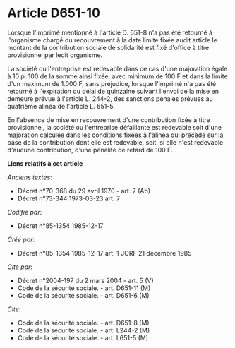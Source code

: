 # Article D651-10

Lorsque l'imprimé mentionné à l'article D. 651-8 n'a pas été retourné à l'organisme chargé du recouvrement à la date limite
fixée audit article le montant de la contribution sociale de solidarité est fixé d'office à titre provisionnel par ledit
organisme. 

La société ou l'entreprise est redevable dans ce cas d'une majoration égale à 10 p. 100 de la somme ainsi fixée, avec minimum
de 100 F et dans la limite d'un maximum de 1.000 F, sans préjudice, lorsque l'imprimé n'a pas été retourné à l'expiration du
délai de quinzaine suivant l'envoi de la mise en demeure prévue à l'article L. 244-2, des sanctions pénales prévues au
quatrième alinéa de l'article L. 651-5. 

En l'absence de mise en recouvrement d'une contribution fixée à titre provisionnel, la société ou l'entreprise défaillante
est redevable soit d'une majoration calculée dans les conditions fixées à l'alinéa qui précède sur la base de la contribution
dont elle est redevable, soit, si elle n'est redevable d'aucune contribution, d'une pénalité de retard de 100 F.

**Liens relatifs à cet article**

_Anciens textes_:

  - Décret n°70-368 du 29 avril 1970 - art. 7 (Ab)
  - Décret n°73-344 1973-03-23 art. 7

_Codifié par_:

  - Décret n°85-1354 1985-12-17

_Créé par_:

  - Décret n°85-1354 1985-12-17 art. 1 JORF 21 décembre 1985

_Cité par_:

  - Décret n°2004-197 du 2 mars 2004 - art. 5 (V)
  - Code de la sécurité sociale. - art. D651-11 (M)
  - Code de la sécurité sociale. - art. D651-6 (M)

_Cite_:

  - Code de la sécurité sociale. - art. D651-8 (M)
  - Code de la sécurité sociale. - art. L244-2 (M)
  - Code de la sécurité sociale. - art. L651-5 (M)
